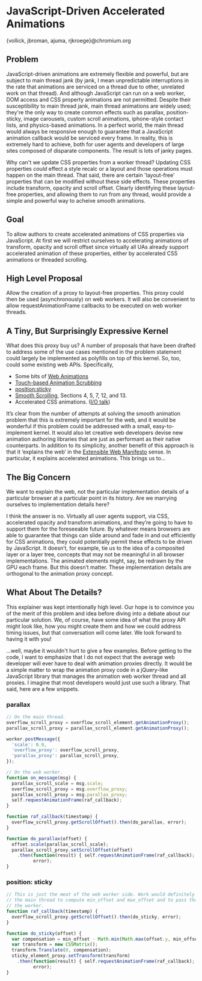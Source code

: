 JavaScript-Driven Accelerated Animations
===============
{vollick, jbroman, ajuma, rjkroege}@chromium.org

Problem
-------
JavaScript-driven animations are extremely flexible and powerful, but are subject to main thread jank (by jank, I mean unpredictable interruptions in the rate that animations are serviced on a thread due to other, unrelated work on that thread). And although JavaScript can run on a web worker, DOM access and CSS property animations are not permitted. Despite their susceptibility to main thread jank, main thread animations are widely used; they're the only way to create common effects such as parallax, position-sticky, image carousels, custom scroll animations, iphone-style contact lists, and physics-based animations. In a perfect world, the main thread would always be responsive enough to guarantee that a JavaScript animation callback would be serviced every frame. In reality, this is extremely hard to achieve, both for user agents and developers of large sites composed of disparate components. The result is lots of janky pages.

Why can't we update CSS properties from a worker thread? Updating CSS properties _could_ effect a style recalc or a layout and those operations must happen on the main thread. That said, there are certain 'layout-free' properties that can be modified without these side effects. These properties include transform, opacity and scroll offset. Clearly identifying these layout-free properties, and allowing them to run from any thread, would provide a simple and powerful way to acheive smooth animations.

Goal
----
To allow authors to create accelerated animations of CSS properties via JavaScript. At first we will restrict ourselves to accelerating animations of transform, opacity and scroll offset since virtually all UAs already support accelerated animation of these properties, either by accelerated CSS animations or threaded scrolling.

High Level Proposal
-------------------
Allow the creation of a proxy to layout-free properties. This proxy could then be used (asynchronously) on web workers. It will also be convenient to allow requestAnimationFrame callbacks to be executed on web worker threads.

A Tiny, But Surprisingly Expressive Kernel
------------------------------------------
What does this proxy buy us? A number of proposals that have been drafted to address some of the use cases mentioned in the problem statement could largely be implemented as polyfills on top of this kernel. So, too, could some existing web APIs. Specifically,

 - Some bits of [Web Animations](http://dev.w3.org/fxtf/web-animations/)
 - [Touch-based Animation Scrubbing](https://docs.google.com/document/d/1vRUo_g1il-evZs975eNzGPOuJS7H5UBxs-iZmXHux48/edit)
 - [position:sticky](http://updates.html5rocks.com/2012/08/Stick-your-landings-position-sticky-lands-in-WebKit)
 - [Smooth Scrolling](http://dev.w3.org/csswg/cssom-view/), Sections 4, 5, 7, 12, and 13.
 - Accelerated CSS animations. ([I/O talk](http://www.youtube.com/watch?v=hAzhayTnhEI))

It’s clear from the number of attempts at solving the smooth animation problem that this is extremely important for the web, and it would be wonderful if this problem could be addressed with a small, easy-to-implement kernel. It would also let creative web developers devise new animation authoring libraries that are just as performant as their native counterparts. In addition to its simplicity, another benefit of this approach is that it ‘explains the web’ in the [Extensible Web Manifesto](extensiblewebmanifesto.org) sense. In particular, it explains accelerated animations. This brings us to...

The Big Concern
---------------
We want to explain the web, not the particular implementation details of a particular browser at a particular point in its history. Are we marrying ourselves to implementation details here?

I think the answer is no. Virtually all user agents support, via CSS, accelerated opacity and transform animations, and they’re going to have to support them for the foreseeable future. By whatever means browsers are able to guarantee that things can slide around and fade in and out efficiently for CSS animations, they could potentially permit these effects to be driven by JavaScript. It doesn’t, for example, tie us to the idea of a composited layer or a layer tree, concepts that may not be meaningful in all browser implementations. The animated elements might, say, be redrawn by the GPU each frame. But this doesn’t matter. These implementation details are orthogonal to the animation proxy concept.

What About The Details?
-----------------------
This explainer was kept intentionally high level. Our hope is to convince you of the merit of this problem and idea before diving into a debate about our particular solution. We, of course, have some idea of what the proxy API might look like, how you might create them and how we could address timing issues, but that conversation will come later. We look forward to having it with you!

...well, maybe it wouldn't hurt to give a few examples. Before getting to the code, I want to emphasize that I do not expect that the average web developer will ever have to deal with animation proxies directly. It would be a simple matter to wrap the animation proxy code in a jQuery-like JavaScript library that manages the animation web worker thread and all proxies. I imagine that most developers would just use such a library. That said, here are a few snippets.

### parallax
```JavaScript
// On the main thread.
overflow_scroll_proxy = overflow_scroll_element.getAnimationProxy();
parallax_scroll_proxy = parallax_scroll_element.getAnimationProxy();

worker.postMessage({
  'scale': 0.9,
  'overflow_proxy': overflow_scroll_proxy,
  'parallax_proxy': parallax_scroll_proxy,
});

// On the web worker.
function on_message(msg) {
  parallax_scroll_scale = msg.scale;
  overflow_scroll_proxy = msg.overflow_proxy;
  parallax_scroll_proxy = msg.parallax_proxy;
  self.requestAnimationFrame(raf_callback);
}

function raf_callback(timestamp) {
  overflow_scroll_proxy.getScrollOffset().then(do_parallax, error);
}

function do_parallax(offset) {
  offset.scale(parallax_scroll_scale);
  parallax_scroll_proxy.setScrollOffset(offset)
    .then(function(result) { self.requestAnimationFrame(raf_callback); },
          error);
}
```

### position: sticky
```JavaScript
// This is just the meat of the web worker side. Work would definitely need to be done on
// the main thread to compute min_offset and max_offset and to pass that information to
// the worker.
function raf_callback(timestamp) {
  overflow_scroll_proxy.getScrollOffset().then(do_sticky, error);
}

function do_sticky(offset) {
  var compensation = min_offset - Math.min(Math.max(offset.y, min_offset), max_offset);
  var transform = new CSSMatrix();
  transform.Translate(0, compensation);
  sticky_element_proxy.setTransform(transform)
    .then(function(result) { self.requestAnimationFrame(raf_callback); },
          error);
}
```
